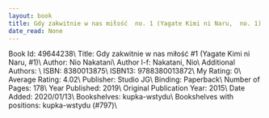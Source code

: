 ```yaml
---
layout: book
title: Gdy zakwitnie w nas miłość  no. 1 (Yagate Kimi ni Naru,  no. 1)
date_read: None
---
```


Book Id: 49644238\ 
Title: Gdy zakwitnie w nas miłość #1 (Yagate Kimi ni Naru, #1)\ 
Author: Nio Nakatani\ 
Author l-f: Nakatani, Nio\ 
Additional Authors: \ 
ISBN: 8380013875\ 
ISBN13: 9788380013872\ 
My Rating: 0\ 
Average Rating: 4.02\ 
Publisher: Studio JG\ 
Binding: Paperback\ 
Number of Pages: 178\ 
Year Published: 2019\ 
Original Publication Year: 2015\ 
Date Added: 2020/01/13\ 
Bookshelves: kupka-wstydu\ 
Bookshelves with positions: kupka-wstydu (#797)\ 

